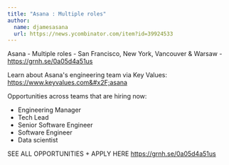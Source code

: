 ```yaml
---
title: "Asana : Multiple roles"
author:
  name: djamesasana
  url: https://news.ycombinator.com/item?id=39924533
---
```

Asana - Multiple roles - San Francisco, New York, Vancouver &amp; Warsaw - <a href="https:&#x2F;&#x2F;grnh.se&#x2F;0a05d4a51us" rel="nofollow">https:&#x2F;&#x2F;grnh.se&#x2F;0a05d4a51us</a>

Learn about Asana&#x27;s engineering team via Key Values: <a href="https:&#x2F;&#x2F;www.keyvalues.com&#x2F;asana" rel="nofollow">https:&#x2F;&#x2F;www.keyvalues.com&#x2F;asana</a>

Opportunities across teams that are hiring now:

- Engineering Manager
- Tech Lead
- Senior Software Engineer
- Software Engineer
- Data scientist

SEE ALL OPPORTUNITIES + APPLY HERE <a href="https:&#x2F;&#x2F;grnh.se&#x2F;0a05d4a51us" rel="nofollow">https:&#x2F;&#x2F;grnh.se&#x2F;0a05d4a51us</a>
